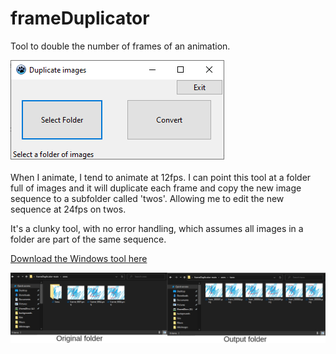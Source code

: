 # frameDuplicator
Tool to double the number of frames of an animation.

![screenshot](screenshot.png)

When I animate, I tend to animate at 12fps. I can point this tool at a folder full of images and it will duplicate each frame and copy the new image sequence to a subfolder called 'twos'. Allowing me to edit the new sequence at 24fps on twos.

It's a clunky tool, with no error handling, which assumes all images in a folder are part of the same sequence.

[Download the Windows tool here](https://github.com/cyberfilth/frameDuplicator/releases/download/v2.0/FrameDuplicator.zip)


![Folder view](folderView.png)
